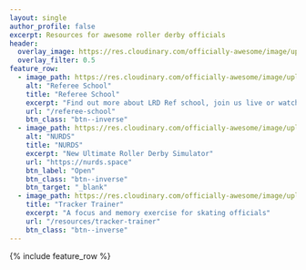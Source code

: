 ```yaml
---
layout: single
author_profile: false
excerpt: Resources for awesome roller derby officials
header:
  overlay_image: https://res.cloudinary.com/officially-awesome/image/upload/c_lfill,f_auto,h_360,q_auto,w_1280/officially-awesome/photos/P4150278_jscqxa.jpg
  overlay_filter: 0.5
feature_row:
  - image_path: https://res.cloudinary.com/officially-awesome/image/upload/f_auto,q_auto,c_lfill,g_auto,w_800,h_450/officially-awesome/photos/P4160423_ljqqsi.jpg
    alt: "Referee School"
    title: "Referee School"
    excerpt: "Find out more about LRD Ref school, join us live or watch the videos here"
    url: "/referee-school"
    btn_class: "btn--inverse"
  - image_path: https://res.cloudinary.com/officially-awesome/image/upload/c_scale,w_1600/f_auto,q_auto,c_crop,g_auto,w_800,h_450/officially-awesome/screenshots/magnet-board_wtfcoo.png
    alt: "NURDS"
    title: "NURDS"
    excerpt: "New Ultimate Roller Derby Simulator"
    url: "https://nurds.space"
    btn_label: "Open"
    btn_class: "btn--inverse"
    btn_target: "_blank"
  - image_path: https://res.cloudinary.com/officially-awesome/image/upload/c_scale,w_1600/f_auto,q_auto,c_lfill,g_auto,w_800,h_450/officially-awesome/screenshots/tracker-trainer-2_whbfzq.png
    title: "Tracker Trainer"
    excerpt: "A focus and memory exercise for skating officials"
    url: "/resources/tracker-trainer"
    btn_class: "btn--inverse"
---
```


{% include feature_row %}
